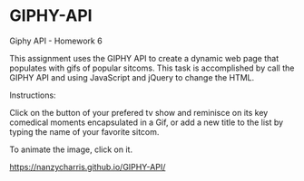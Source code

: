 # GIPHY-API

Giphy API - Homework 6

This assignment uses the GIPHY API to create a dynamic web page that populates with gifs of popular sitcoms. This task is accomplished by call the GIPHY API and using JavaScript and jQuery to change the HTML.

Instructions: 

Click on the button of your prefered tv show and reminisce on its key comedical moments encapsulated in a Gif, or add a new title to the list by typing the name of your favorite sitcom.

To animate the image, click on it.

https://nanzycharris.github.io/GIPHY-API/

